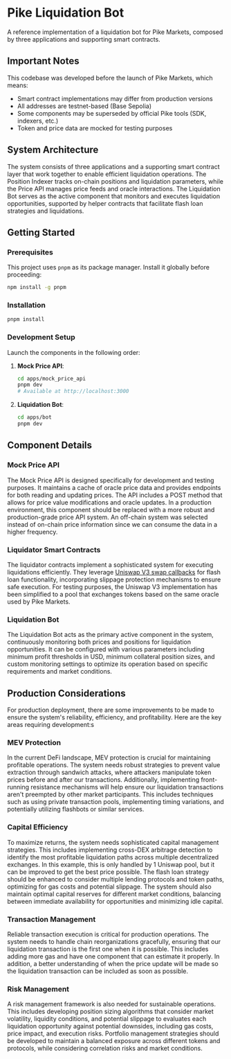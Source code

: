 # Pike Liquidation Bot

A reference implementation of a liquidation bot for Pike Markets, composed by three applications and supporting smart contracts.

## Important Notes

This codebase was developed before the launch of Pike Markets, which means:
- Smart contract implementations may differ from production versions
- All addresses are testnet-based (Base Sepolia)
- Some components may be superseded by official Pike tools (SDK, indexers, etc.)
- Token and price data are mocked for testing purposes

## System Architecture

The system consists of three applications and a supporting smart contract layer that work together to enable efficient liquidation operations. The Position Indexer tracks on-chain positions and liquidation parameters, while the Price API manages price feeds and oracle interactions. The Liquidation Bot serves as the active component that monitors and executes liquidation opportunities, supported by helper contracts that facilitate flash loan strategies and liquidations.

## Getting Started

### Prerequisites

This project uses `pnpm` as its package manager. Install it globally before proceeding:

```bash
npm install -g pnpm
```

### Installation

```bash
pnpm install
```

### Development Setup

Launch the components in the following order:

1. **Mock Price API**:
   ```bash
   cd apps/mock_price_api
   pnpm dev
   # Available at http://localhost:3000
   ```

2. **Liquidation Bot**:
   ```bash
   cd apps/bot
   pnpm dev
   ```

## Component Details


### Mock Price API

The Mock Price API is designed specifically for development and testing purposes. It maintains a cache of oracle price data and provides endpoints for both reading and updating prices. The API includes a POST method that allows for price value modifications and oracle updates. In a production environment, this component should be replaced with a more robust and production-grade price API system. An off-chain system was selected instead of on-chain price information since we can consume the data in a higher frequency.

### Liquidator Smart Contracts

The liquidator contracts implement a sophisticated system for executing liquidations efficiently. They leverage [Uniswap V3 swap callbacks](https://docs.uniswap.org/contracts/v3/reference/core/interfaces/callback/IUniswapV3SwapCallback) for flash loan functionality, incorporating slippage protection mechanisms to ensure safe execution. For testing purposes, the Uniswap V3 implementation has been simplified to a pool that exchanges tokens based on the same oracle used by Pike Markets.

### Liquidation Bot

The Liquidation Bot acts as the primary active component in the system, continuously monitoring both prices and positions for liquidation opportunities. It can be configured with various parameters including minimum profit thresholds in USD, minimum collateral position sizes, and custom monitoring settings to optimize its operation based on specific requirements and market conditions.

## Production Considerations

For production deployment, there are some improvements to be made to ensure the system's reliability, efficiency, and profitability. Here are the key areas requiring development:s

### MEV Protection

In the current DeFi landscape, MEV protection is crucial for maintaining profitable operations. The system needs robust strategies to prevent value extraction through sandwich attacks, where attackers manipulate token prices before and after our transactions. Additionally, implementing front-running resistance mechanisms will help ensure our liquidation transactions aren't preempted by other market participants. This includes techniques such as using private transaction pools, implementing timing variations, and potentially utilizing flashbots or similar services.

### Capital Efficiency

To maximize returns, the system needs sophisticated capital management strategies. This includes implementing cross-DEX arbitrage detection to identify the most profitable liquidation paths across multiple decentralized exchanges. In this example, this is only handled by 1 Uniswap pool, but it can be improved to get the best price possible. The flash loan strategy should be enhanced to consider multiple lending protocols and token paths, optimizing for gas costs and potential slippage. The system should also maintain optimal capital reserves for different market conditions, balancing between immediate availability for opportunities and minimizing idle capital.

### Transaction Management

Reliable transaction execution is critical for production operations. The system needs to handle chain reorganizations gracefully, ensuring that our liquidation transaction is the first one when it is possible. This includes adding more gas and have one component that can estimate it properly. In addition, a better understanding of when the price update will be made so the liquidation transaction can be included as soon as possible.

### Risk Management

A risk management framework is also needed for sustainable operations. This includes developing position sizing algorithms that consider market volatility, liquidity conditions, and potential slippage to evaluates each liquidation opportunity against potential downsides, including gas costs, price impact, and execution risks. Portfolio management strategies should be developed to maintain a balanced exposure across different tokens and protocols, while considering correlation risks and market conditions.
